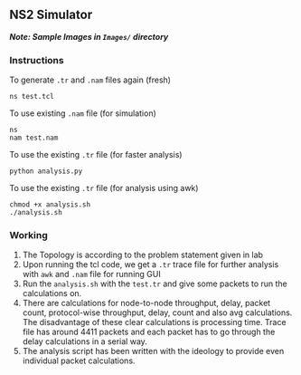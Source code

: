 ## NS2 Simulator

***Note: Sample Images in `Images/` directory***

### Instructions
To generate `.tr` and `.nam` files again (fresh)
```
ns test.tcl
```
To use existing `.nam` file (for simulation)
```
ns 
nam test.nam
```
To use the existing `.tr` file (for faster analysis)
```
python analysis.py
```
To use the existing `.tr` file (for analysis using awk)
```
chmod +x analysis.sh
./analysis.sh
```

### Working
1. The Topology is according to the problem statement given in lab
2. Upon running the tcl code, we get a `.tr` trace file for further analysis with `awk` and `.nam` file for running GUI
3. Run the `analysis.sh` with the `test.tr` and give some packets to run the calculations on.
4. There are calculations for node-to-node throughput, delay, packet count, protocol-wise throughput, delay, count and also avg calculations. The disadvantage of these clear calculations is processing time. Trace file has around 4411 packets and each packet has to go through the delay calculations in a serial way.
5. The analysis script has been written with the ideology to provide even individual packet calculations.